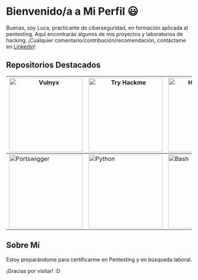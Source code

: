 # Bienvenido/a a Mi Perfil 😃

Buenas, soy Luca, practicante de ciberseguridad, en formación aplicada al pentesting. Aquí encontrarás algunos de mis proyectos y laboratorios de hacking. ¡Cualquier comentario/contribución/recomendación, contáctame en [Linkedin](https://www.linkedin.com/in/wolffartluca/)!

## Repositorios Destacados

| <a href="https://github.com/wolffart-luca/Vulnyx"><img src="https://vulnyx.com/assets/logo.png" alt="Vulnyx" width="200"/></a> | <a href="https://github.com/wolffart-luca/TryHackMe"><img src="https://assets.tryhackme.com/img/logo/tryhackme_logo_full.svg" alt="Try Hackme" width="200" height="200"/></a> | <a href="https://github.com/wolffart-luca/HTB"><img src="https://www.hackthebox.com/images/logo-htb.svg" alt="Hack The Box" width="200" height="200"/></a> |
| ----------------------------------------------------------------------------------------------------------------------------- | ----------------------------------------------------------------------------------------------------------------------------- | ----------------------------------------------------------------------------------------------------------------------------- |
| <a href="https://github.com/wolffart-luca/portswigger/tree/main"><img src="https://www.qbssoftware.com/image/cache/catalog/Vendor%20Logos/PORTSWIGGE-600x315w.png" alt="Portswigger" width="200"/></a> | <a href="https://github.com/wolffart-luca?tab=repositories"><img src="https://brandslogos.com/wp-content/uploads/images/large/python-logo.png" alt="Python" width="200" height="200"/></a> | <a href="https://github.com/wolffart-luca?tab=repositories"><img src="https://download.logo.wine/logo/Bash_(Unix_shell)/Bash_(Unix_shell)-Logo.wine.png" alt="Bash" width="200" height="200"/></a> |

## Sobre Mí

Estoy preparándome para certificarme en Pentesting y en búsqueda laboral.

¡Gracias por visitar! :D
